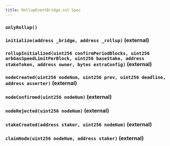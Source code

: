 ```yaml
---
title: RollupEventBridge.sol Spec
---
```


### `onlyRollup()`

### `initialize(address _bridge, address _rollup)` (external)

### `rollupInitialized(uint256 confirmPeriodBlocks, uint256 arbGasSpeedLimitPerBlock, uint256 baseStake, address stakeToken, address owner, bytes extraConfig)` (external)

### `nodeCreated(uint256 nodeNum, uint256 prev, uint256 deadline, address asserter)` (external)

### `nodeConfirmed(uint256 nodeNum)` (external)

### `nodeRejected(uint256 nodeNum)` (external)

### `stakeCreated(address staker, uint256 nodeNum)` (external)

### `claimNode(uint256 nodeNum, address staker)` (external)
